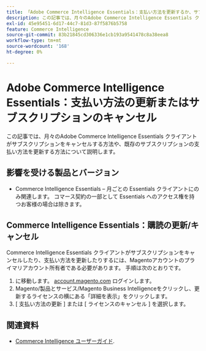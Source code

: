 ```yaml
---
title: 「Adobe Commerce Intelligence Essentials：支払い方法を更新するか、サブスクリプションをキャンセルする」
description: この記事では、月々のAdobe Commerce Intelligence Essentials クライアントがサブスクリプションをキャンセルする方法や、既存のサブスクリプションの支払い方法を更新する方法について説明します。
exl-id: 45e95451-6d17-44c7-81d3-87f5876b5758
feature: Commerce Intelligence
source-git-commit: 83b21845cd306336e1cb193a9541478c8a38eea8
workflow-type: tm+mt
source-wordcount: '168'
ht-degree: 0%

---
```


# Adobe Commerce Intelligence Essentials：支払い方法の更新またはサブスクリプションのキャンセル

この記事では、月々のAdobe Commerce Intelligence Essentials クライアントがサブスクリプションをキャンセルする方法や、既存のサブスクリプションの支払い方法を更新する方法について説明します。

## 影響を受ける製品とバージョン

* Commerce Intelligence Essentials – 月ごとの Essentials クライアントにのみ関連します。 コマース契約の一部として Essentials へのアクセス権を持つお客様の場合は除きます。

## Commerce Intelligence Essentials：購読の更新/キャンセル

Commerce Intelligence Essentials クライアントがサブスクリプションをキャンセルしたり、支払い方法を更新したりするには、Magentoアカウントのプライマリアカウント所有者である必要があります。 手順は次のとおりです。

1. に移動します。 [account.magento.com](https://account.magento.com) ログインします。
1. Magento/製品とサービス/Magento Business Intelligenceをクリックし、更新するライセンスの横にある「詳細を表示」をクリックします。
1. [ 支払い方法の更新 ] または [ ライセンスのキャンセル ] を選択します。

## 関連資料

* [Commerce Intelligence ユーザーガイド](/docs/commerce-business-intelligence/mbi/guide-overview.html).
